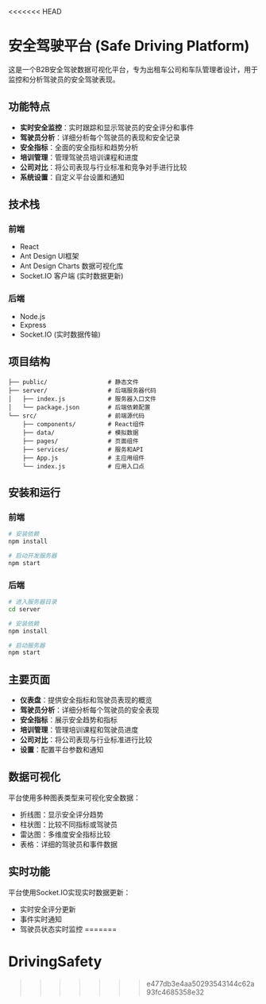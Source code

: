<<<<<<< HEAD
# 安全驾驶平台 (Safe Driving Platform)

这是一个B2B安全驾驶数据可视化平台，专为出租车公司和车队管理者设计，用于监控和分析驾驶员的安全驾驶表现。

## 功能特点

- **实时安全监控**：实时跟踪和显示驾驶员的安全评分和事件
- **驾驶员分析**：详细分析每个驾驶员的表现和安全记录
- **安全指标**：全面的安全指标和趋势分析
- **培训管理**：管理驾驶员培训课程和进度
- **公司对比**：将公司表现与行业标准和竞争对手进行比较
- **系统设置**：自定义平台设置和通知

## 技术栈

### 前端
- React
- Ant Design UI框架
- Ant Design Charts 数据可视化库
- Socket.IO 客户端 (实时数据更新)

### 后端
- Node.js
- Express
- Socket.IO (实时数据传输)

## 项目结构

```
├── public/                 # 静态文件
├── server/                 # 后端服务器代码
│   ├── index.js            # 服务器入口文件
│   └── package.json        # 后端依赖配置
└── src/                    # 前端源代码
    ├── components/         # React组件
    ├── data/               # 模拟数据
    ├── pages/              # 页面组件
    ├── services/           # 服务和API
    ├── App.js              # 主应用组件
    └── index.js            # 应用入口点
```

## 安装和运行

### 前端

```bash
# 安装依赖
npm install

# 启动开发服务器
npm start
```

### 后端

```bash
# 进入服务器目录
cd server

# 安装依赖
npm install

# 启动服务器
npm start
```

## 主要页面

- **仪表盘**：提供安全指标和驾驶员表现的概览
- **驾驶员分析**：详细分析每个驾驶员的安全表现
- **安全指标**：展示安全趋势和指标
- **培训管理**：管理培训课程和驾驶员进度
- **公司对比**：将公司表现与行业标准进行比较
- **设置**：配置平台参数和通知

## 数据可视化

平台使用多种图表类型来可视化安全数据：

- 折线图：显示安全评分趋势
- 柱状图：比较不同指标或驾驶员
- 雷达图：多维度安全指标比较
- 表格：详细的驾驶员和事件数据

## 实时功能

平台使用Socket.IO实现实时数据更新：

- 实时安全评分更新
- 事件实时通知
- 驾驶员状态实时监控
=======
# DrivingSafety
>>>>>>> e477db3e4aa50293543144c62a93fc4685358e32
